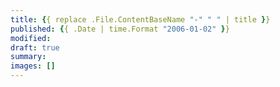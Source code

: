 ```yaml
---
title: {{ replace .File.ContentBaseName "-" " " | title }}
published: {{ .Date | time.Format "2006-01-02" }}
modified:
draft: true
summary:
images: []
---
```

